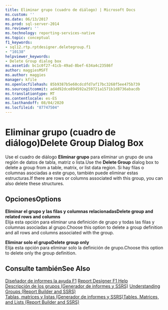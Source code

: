 ```yaml
---
title: Eliminar grupo (cuadro de diálogo) | Microsoft Docs
ms.custom: ''
ms.date: 06/13/2017
ms.prod: sql-server-2014
ms.reviewer: ''
ms.technology: reporting-services-native
ms.topic: conceptual
f1_keywords:
- sql12.rtp.rptdesigner.deletegroup.f1
- "10138"
helpviewer_keywords:
- Delete Group dialog box
ms.assetid: bc1c0f27-41cb-49ad-8bef-634a4c23586f
author: maggiesMSFT
ms.author: maggies
manager: kfile
ms.openlocfilehash: 85b9387b5e60cdcdfd7af17bc3268f5ee475b739
ms.sourcegitcommit: ad4d92dce894592a259721a1571b1d8736abacdb
ms.translationtype: MT
ms.contentlocale: es-ES
ms.lasthandoff: 08/04/2020
ms.locfileid: "87747504"
---
```

# <a name="delete-group-dialog-box"></a><span data-ttu-id="c5503-102">Eliminar grupo (cuadro de diálogo)</span><span class="sxs-lookup"><span data-stu-id="c5503-102">Delete Group Dialog Box</span></span>
  <span data-ttu-id="c5503-103">Use el cuadro de diálogo **Eliminar grupo** para eliminar un grupo de una región de datos de tabla, matriz o lista.</span><span class="sxs-lookup"><span data-stu-id="c5503-103">Use the **Delete Group** dialog box to delete a group from a table, matrix, or list data region.</span></span> <span data-ttu-id="c5503-104">Si hay filas o columnas asociadas a este grupo, también puede eliminar estas estructuras.</span><span class="sxs-lookup"><span data-stu-id="c5503-104">If there are rows or columns associated with this group, you can also delete these structures.</span></span>  
  
## <a name="options"></a><span data-ttu-id="c5503-105">Opciones</span><span class="sxs-lookup"><span data-stu-id="c5503-105">Options</span></span>  
 <span data-ttu-id="c5503-106">**Eliminar el grupo y las filas y columnas relacionadas**</span><span class="sxs-lookup"><span data-stu-id="c5503-106">**Delete group and related rows and columns**</span></span>  
 <span data-ttu-id="c5503-107">Elija esta opción para eliminar una definición de grupo y todas las filas y columnas asociadas al grupo.</span><span class="sxs-lookup"><span data-stu-id="c5503-107">Choose this option to delete a group definition and all rows and columns associated with the group.</span></span>  
  
 <span data-ttu-id="c5503-108">**Eliminar solo el grupo**</span><span class="sxs-lookup"><span data-stu-id="c5503-108">**Delete group only**</span></span>  
 <span data-ttu-id="c5503-109">Elija esta opción para eliminar solo la definición de grupo.</span><span class="sxs-lookup"><span data-stu-id="c5503-109">Choose this option to delete only the group definition.</span></span>  
  
## <a name="see-also"></a><span data-ttu-id="c5503-110">Consulte también</span><span class="sxs-lookup"><span data-stu-id="c5503-110">See Also</span></span>  
 <span data-ttu-id="c5503-111">[Diseñador de informes la ayuda F1](tools/report-designer-f1-help.md) </span><span class="sxs-lookup"><span data-stu-id="c5503-111">[Report Designer F1 Help](tools/report-designer-f1-help.md) </span></span>  
 <span data-ttu-id="c5503-112">[Descripción de los grupos &#40;Generador de informes y SSRS&#41;](report-design/understanding-groups-report-builder-and-ssrs.md) </span><span class="sxs-lookup"><span data-stu-id="c5503-112">[Understanding Groups &#40;Report Builder and SSRS&#41;](report-design/understanding-groups-report-builder-and-ssrs.md) </span></span>  
 [<span data-ttu-id="c5503-113">Tablas, matrices y listas &#40;Generador de informes y SSRS&#41;</span><span class="sxs-lookup"><span data-stu-id="c5503-113">Tables, Matrices, and Lists &#40;Report Builder and SSRS&#41;</span></span>](report-design/create-invoices-and-forms-with-lists-report-builder-and-ssrs.md)  
  
  
